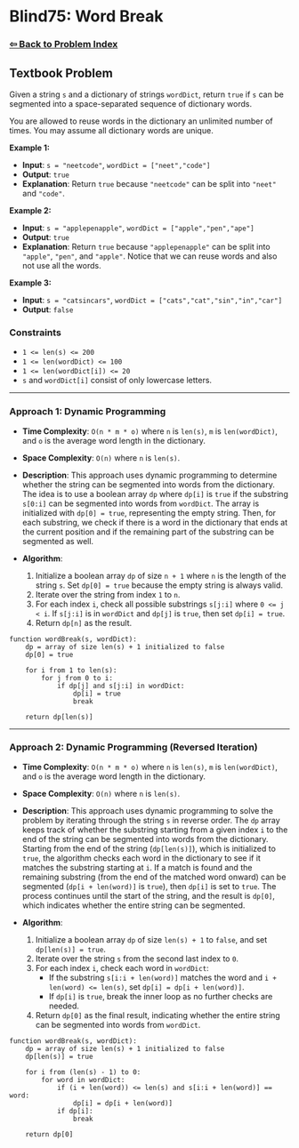 # Blind75: Word Break

### [⇦ Back to Problem Index](../../index.md)

## Textbook Problem

Given a string `s` and a dictionary of strings `wordDict`, return `true` if `s` can be segmented into a space-separated sequence of dictionary words.

You are allowed to reuse words in the dictionary an unlimited number of times. You may assume all dictionary words are unique.

**Example 1:**

-   **Input**: `s = "neetcode"`, `wordDict = ["neet","code"]`
-   **Output**: `true`
-   **Explanation**: Return `true` because `"neetcode"` can be split into `"neet"` and `"code"`.

**Example 2:**

-   **Input**: `s = "applepenapple"`, `wordDict = ["apple","pen","ape"]`
-   **Output**: `true`
-   **Explanation**: Return `true` because `"applepenapple"` can be split into `"apple"`, `"pen"`, and `"apple"`. Notice that we can reuse words and also not use all the words.

**Example 3:**

-   **Input**: `s = "catsincars"`, `wordDict = ["cats","cat","sin","in","car"]`
-   **Output**: `false`

### Constraints

-   `1 <= len(s) <= 200`
-   `1 <= len(wordDict) <= 100`
-   `1 <= len(wordDict[i]) <= 20`
-   `s` and `wordDict[i]` consist of only lowercase letters.

---

### Approach 1: Dynamic Programming

-   **Time Complexity**: `O(n * m * o)` where `n` is `len(s)`, `m` is `len(wordDict)`, and `o` is the average word length in the dictionary.
-   **Space Complexity**: `O(n)` where `n` is `len(s)`.
-   **Description**: This approach uses dynamic programming to determine whether the string can be segmented into words from the dictionary. The idea is to use a boolean array `dp` where `dp[i]` is `true` if the substring `s[0:i]` can be segmented into words from `wordDict`. The array is initialized with `dp[0] = true`, representing the empty string. Then, for each substring, we check if there is a word in the dictionary that ends at the current position and if the remaining part of the substring can be segmented as well.
-   **Algorithm**:

    1. Initialize a boolean array `dp` of size `n + 1` where `n` is the length of the string `s`. Set `dp[0] = true` because the empty string is always valid.
    2. Iterate over the string from index `1` to `n`.
    3. For each index `i`, check all possible substrings `s[j:i]` where `0 <= j < i`. If `s[j:i]` is in `wordDict` and `dp[j]` is `true`, then set `dp[i] = true`.
    4. Return `dp[n]` as the result.

```pseudo
function wordBreak(s, wordDict):
	dp = array of size len(s) + 1 initialized to false
	dp[0] = true

	for i from 1 to len(s):
		for j from 0 to i:
			if dp[j] and s[j:i] in wordDict:
				dp[i] = true
				break

	return dp[len(s)]
```

---

### Approach 2: Dynamic Programming (Reversed Iteration)

-   **Time Complexity**: `O(n * m * o)` where `n` is `len(s)`, `m` is `len(wordDict)`, and `o` is the average word length in the dictionary.
-   **Space Complexity**: `O(n)` where `n` is `len(s)`.
-   **Description**: This approach uses dynamic programming to solve the problem by iterating through the string `s` in reverse order. The `dp` array keeps track of whether the substring starting from a given index `i` to the end of the string can be segmented into words from the dictionary. Starting from the end of the string (`dp[len(s)]`), which is initialized to `true`, the algorithm checks each word in the dictionary to see if it matches the substring starting at `i`. If a match is found and the remaining substring (from the end of the matched word onward) can be segmented (`dp[i + len(word)]` is `true`), then `dp[i]` is set to `true`. The process continues until the start of the string, and the result is `dp[0]`, which indicates whether the entire string can be segmented.
-   **Algorithm**:

    1. Initialize a boolean array `dp` of size `len(s) + 1` to `false`, and set `dp[len(s)] = true`.
    2. Iterate over the string `s` from the second last index to `0`.
    3. For each index `i`, check each word in `wordDict`:
        - If the substring `s[i:i + len(word)]` matches the word and `i + len(word) <= len(s)`, set `dp[i] = dp[i + len(word)]`.
        - If `dp[i]` is `true`, break the inner loop as no further checks are needed.
    4. Return `dp[0]` as the final result, indicating whether the entire string can be segmented into words from `wordDict`.

```pseudo
function wordBreak(s, wordDict):
    dp = array of size len(s) + 1 initialized to false
    dp[len(s)] = true

    for i from (len(s) - 1) to 0:
        for word in wordDict:
            if (i + len(word)) <= len(s) and s[i:i + len(word)] == word:
                dp[i] = dp[i + len(word)]
            if dp[i]:
                break

    return dp[0]
```
